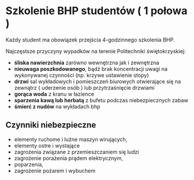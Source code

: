 # Szkolenie BHP studentów ( 1 połowa )


Każdy student ma obowiązek przejścia 4-godzinnego szkolenia BHP.



Najczęstsze przyczyny wypadków na terenie Politechniki świętokrzyskiej:
- **śliska nawierzchnia** zarówno wewnętrzna jak i zewnętrzna
- **nieuwaga poszkodowanego**, bądź brak koncentracji uwagi na wykonywanej czynności (np. krzywe ustawienie stopy)
- **drzwi** sal wykładowych i pomieszczeń biurowych otwierające się na zewnątrz ( uderzenie osób ) lub przytrzaśnięcie drzwiami
- **gorąca woda** z kranu w łazience
- **sparzenia kawą lub herbatą** z bufetu podczas niebezpiecznych zabaw
- **śmierć z nudów** na wykładach bhp

## Czynniki niebezpieczne
- elementy ruchome i luźne maszyn wirujących,
- elementy ostre i wystające
- zagrożenia związane z przemieszczaniem się ludzi
- zagrożenie porażenia prądem elektrycznym,
- poparzenia,
- zagrożenie pożarem i wybuchem  
